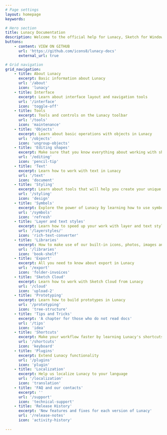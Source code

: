 ```yaml
---
# Page settings
layout: homepage
keywords:

# Hero section
title: Lunacy Documentation
description: Welcome to the official help for Lunacy, Sketch for Windows.
buttons:
    - content: VIEW ON GITHUB
      url: 'https://github.com/icons8/lunacy-docs'
      external_url: true

# Grid navigation
grid_navigation:
    - title: About Lunacy
      excerpt: Basic information about Lunacy
      url: '/about'
      icon: 'lunacy'
    - title: Interface
      excerpt: Learn about interface layout and navigation tools
      url: '/interface'
      icon: 'toggle-off'
    - title: Tools
      excerpt: Tools and controls on the Lunacy toolbar
      url: '/tools'
      icon: 'maintenance'
    - title: 'Objects'
      excerpt: Learn about basic operations with objects in Lunacy
      url: '/objects'
      icon: 'ungroup-objects'
    - title: 'Editing shapes'
      excerpt: Make sure that you know everything about working with shapes in Lunacy 
      url: '/editing'
      icon: 'pencil-tip'
    - title: 'Text'
      excerpt: Learn how to work with text in Lunacy
      url: '/text'
      icon: 'document'
    - title: 'Styling'
      excerpt: Learn about tools that will help you create your unique style
      url: '/styling'
      icon: 'design'
    - title: 'Symbols'
      excerpt: Explore the power of Lunacy by learning how to use symbols
      url: '/symbols'
      icon: 'refresh'
    - title: 'Layer and text styles'
      excerpt: Learn how to speed up your work with layer and text styles
      url: '/layerstyles/'
      icon: 'rich-text-converter'
    - title: 'Libraries'
      excerpt: How to make use of our built-in icons, photos, images and UI kits
      url: '/libraries'
      icon: 'book-shelf'
    - title: 'Export'
      excerpt: All you need to know about export in Lunacy
      url: '/export'
      icon: 'folder-invoices'
    - title: 'Sketch Cloud'
      excerpt: Learn how to work with Sketch Cloud from Lunacy
      url: '/cloud'
      icon: 'upload-2'
    - title: 'Prototyping'
      excerpt: Learn how to build prototypes in Lunacy
      url: '/prototyping'
      icon: 'tree-structure'
    - title: 'Tips and Tricks'
      excerpt: 'A chapter for those who do not read docs'
      url: '/tips'
      icon: 'idea'
    - title: 'Shortcuts'
      excerpt: Make your workflow faster by learning Lunacy's shortcuts
      url: '/shortcuts'
      icon: 'keyboard'
    - title: 'Plugins'
      excerpt: Extend Lunacy functionality
      url: '/plugins'
      icon: 'plugin'
    - title: 'Localization'
      excerpt: Help us localize Lunacy to your language 
      url: '/localization'
      icon: 'translation'
    - title: 'FAQ and our contacts'
      excerpt: ''
      url: '/support'
      icon: 'technical-support'
    - title: 'Release History'
      excerpt: 'New features and fixes for each version of Lunacy'
      url: '/release-notes'
      icon: 'activity-history'
 
---
```


